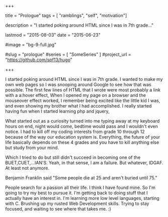 +++

title = "Prologue"
tags = [ "ramblings", "self", "motivation"]

description = "I started poking around HTML since I was in 7th grade..."

lastmod = "2015-08-03"
date = "2015-06-23"

#image = "bg-9-full.jpg"

#slug = "prologue"
#series = [ "SomeSeries" ]
#project_url = "https://github.com/spf13/hugo"

+++

I started poking around HTML since I was in 7th grade. 
I wanted to make my own web pages so I was snooping around Google to see how that was possible. The first few lines of HTML that I wrote were most probably a link with a a:hover effect, When I opened my page on a browser and the mouseover effect worked, I remember being excited like the little kid I was, and even showing my brother what I had accomplished. I really started having fun when I started learning php and jquery,

What started out as a curiosity turned into me typing away at my keyboard hours on end, night would come, bedtime would pass and I wouldn't even notice. 
I had to kill off my coding interests from grade 10 through 12 because of  the way our education system is. Everything, the future of your life basically depends on these 4 grades and you have to kill anything else but study from your mind.

Which I tried to do but still didn't succeed in becoming one of the BUET,CUET,...IAN'S. 
Yeah, in that sense, I am a failure. But whatever, IDGAF. At least not anymore.

Benjamin Franklin said "Some people die at 25 and aren't buried until 75."


People search for a passion all their life. I think I have found mine. So I'm going to try my best to pursue it. I'm getting back to doing stuff that I actually have an interest in.
I'm learning more low level languages, starting with C. Brushing up my rusted Web Development skills. Trying to stay focused, and waiting to see where that takes me. :)